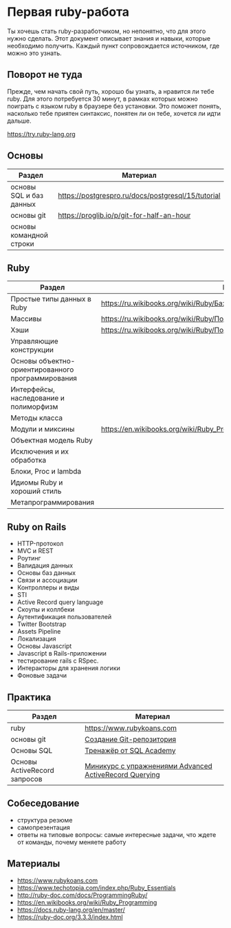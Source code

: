 # Первая ruby-работа

Ты хочешь стать ruby-разработчиком, но непонятно, что для этого нужно сделать. Этот документ описывает знания и навыки, которые необходимо получить. Каждый пункт сопровождается источником, где можно это узнать.

## Поворот не туда

Прежде, чем начать свой путь, хорошо бы узнать, а нравится ли тебе ruby. Для этого потребуется 30 минут, в рамках которых можно поиграть с языком ruby в браузере без установки. Это поможет понять, насколько тебе приятен синтаксис, понятен ли он тебе, хочется ли идти дальше.

<https://try.ruby-lang.org>

## Основы

| Раздел                  | Материал                                       |
| ----------------------- | ---------------------------------------------- |
| основы SQL и баз данных | https://postgrespro.ru/docs/postgresql/15/tutorial                                                |
| основы git              | <https://proglib.io/p/git-for-half-an-hour>                                               |
| основы командной строки |                                                |

## Ruby

| Раздел                                 | Материал                              |
| -------------------------------------- | ------------------------------------- |
| Простые типы данных в Ruby             | https://ru.wikibooks.org/wiki/Ruby/Базовые_типы_данных                                      |
| Массивы                                | https://ru.wikibooks.org/wiki/Ruby/Подробнее_о_массивах                                      |
| Хэши                                   | https://ru.wikibooks.org/wiki/Ruby/Подробнее_об_ассоциативных_массивах                                      |
| Управляющие конструкции                |                                       |
| Основы объектно-ориентированного программирования |                            |
| Интерфейсы, наследование и полиморфизм |                                       |
| Методы класса                          |                                       |
| Модули и миксины                       | https://en.wikibooks.org/wiki/Ruby_Programming/Syntax/Classes#Mixing_in_Modules                                      |
| Объектная модель Ruby                  |                                       |
| Исключения и их обработка              |                                       |
| Блоки, Proc и lambda                   |                                       |
| Идиомы Ruby и хороший стиль            |                                       |
| Метапрограммирования                   |                                       |

## Ruby on Rails

- HTTP-протокол
- MVC и REST
- Роутинг
- Валидация данных
- Основы баз данных
- Связи и ассоциации
- Контроллеры и виды
- STI
- Active Record query language
- Скоупы и коллбеки
- Аутентификация пользователей
- Twitter Bootstrap
- Assets Pipeline
- Локализация
- Основы Javascript
- Javascript в Rails-приложении
- тестирование rails с RSpec.
- Интеракторы для хранения логики
- Фоновые задачи

## Практика

| Раздел                  | Материал                                       |
| ----------------------- | ---------------------------------------------- |
| ruby                    | <https://www.rubykoans.com>                                   |
| основы git              | [Создание Git-репозитория](https://git-scm.com/book/ru/v2/Основы-Git-Создание-Git-репозитория) |
| Основы SQL              | [Тренажёр от SQL Academy](https://sql-academy.org/ru/trainer)  |
| Основы ActiveRecord запросов | [Миникурс с упражнениями Advanced ActiveRecord Querying](https://thoughtbot.com/upcase/advanced-activerecord-querying) |



## Собеседование

- структура резюме
- самопрезентация
- ответы на типовые вопросы: самые интересные задачи, что ждете от команды, почему меняете работу

## Материалы

- <https://www.rubykoans.com>
- <https://www.techotopia.com/index.php/Ruby_Essentials>
- <http://ruby-doc.com/docs/ProgrammingRuby/>
- <https://en.wikibooks.org/wiki/Ruby_Programming>
- <https://docs.ruby-lang.org/en/master/>
- <https://ruby-doc.org/3.3.3/index.html>
